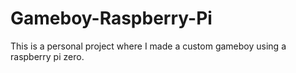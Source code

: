# Gameboy-Raspberry-Pi
This is a personal project where I made a custom gameboy using a raspberry pi zero.
